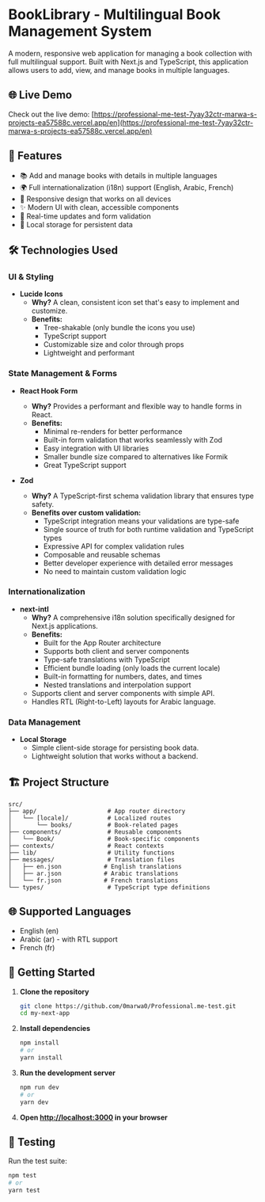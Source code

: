 # BookLibrary - Multilingual Book Management System

A modern, responsive web application for managing a book collection with full multilingual support. Built with Next.js and TypeScript, this application allows users to add, view, and manage books in multiple languages.

## 🌐 Live Demo

Check out the live demo: [https://professional-me-test-7yay32ctr-marwa-s-projects-ea57588c.vercel.app/en](https://professional-me-test-7yay32ctr-marwa-s-projects-ea57588c.vercel.app/en)

## 🚀 Features

- 📚 Add and manage books with details in multiple languages
- 🌍 Full internationalization (i18n) support (English, Arabic, French)
- 📱 Responsive design that works on all devices
- ✨ Modern UI with clean, accessible components
- 🔄 Real-time updates and form validation
- 💾 Local storage for persistent data

## 🛠️ Technologies Used

### UI & Styling

- **Lucide Icons**
  - **Why?** A clean, consistent icon set that's easy to implement and customize.
  - **Benefits:**
    - Tree-shakable (only bundle the icons you use)
    - TypeScript support
    - Customizable size and color through props
    - Lightweight and performant

### State Management & Forms

- **React Hook Form**
  - **Why?** Provides a performant and flexible way to handle forms in React.
  - **Benefits:**
    - Minimal re-renders for better performance
    - Built-in form validation that works seamlessly with Zod
    - Easy integration with UI libraries
    - Smaller bundle size compared to alternatives like Formik
    - Great TypeScript support

- **Zod**
  - **Why?** A TypeScript-first schema validation library that ensures type safety.
  - **Benefits over custom validation:**
    - TypeScript integration means your validations are type-safe
    - Single source of truth for both runtime validation and TypeScript types
    - Expressive API for complex validation rules
    - Composable and reusable schemas
    - Better developer experience with detailed error messages
    - No need to maintain custom validation logic

### Internationalization

- **next-intl**
  - **Why?** A comprehensive i18n solution specifically designed for Next.js applications.
  - **Benefits:**
    - Built for the App Router architecture
    - Supports both client and server components
    - Type-safe translations with TypeScript
    - Efficient bundle loading (only loads the current locale)
    - Built-in formatting for numbers, dates, and times
    - Nested translations and interpolation support
  - Supports client and server components with simple API.
  - Handles RTL (Right-to-Left) layouts for Arabic language.

### Data Management

- **Local Storage**
  - Simple client-side storage for persisting book data.
  - Lightweight solution that works without a backend.

## 🏗️ Project Structure

```
src/
├── app/                    # App router directory
│   └── [locale]/           # Localized routes
│       └── books/          # Book-related pages
├── components/             # Reusable components
│   └── Book/               # Book-specific components
├── contexts/               # React contexts
├── lib/                    # Utility functions
├── messages/               # Translation files
│   ├── en.json            # English translations
│   ├── ar.json            # Arabic translations
│   └── fr.json            # French translations
└── types/                  # TypeScript type definitions
```

## 🌐 Supported Languages

- English (en)
- Arabic (ar) - with RTL support
- French (fr)

## 🚀 Getting Started

1. **Clone the repository**
   ```bash
   git clone https://github.com/0marwa0/Professional.me-test.git
   cd my-next-app
   ```

2. **Install dependencies**
   ```bash
   npm install
   # or
   yarn install
   ```

3. **Run the development server**
   ```bash
   npm run dev
   # or
   yarn dev
   ```

4. **Open [http://localhost:3000](http://localhost:3000) in your browser**

## 🧪 Testing

Run the test suite:

```bash
npm test
# or
yarn test
```
